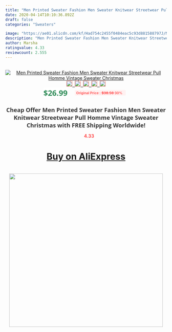 ```yaml
---
title: "Men Printed Sweater Fashion Men Sweater Knitwear Streetwear Pull Homme Vintage Sweater Christmas"
date: 2020-04-14T10:10:36.892Z
draft: false
categories: "Sweaters"

image: "https://ae01.alicdn.com/kf/Had754c2455f0484eac5c93d881588797J/Men-Printed-Sweater-Fashion-Men-Sweater-Knitwear-Streetwear-Pull-Homme-Vintage-Sweater-Christmas.png_220x220.png"
description: "Men Printed Sweater Fashion Men Sweater Knitwear Streetwear Pull Homme Vintage Sweater Christmas"
author: Marsha
ratingvalue: 4.33
reviewcount: 2.555
---
```

<br>
<div style="text-align: center;">
<a href="https://s.click.aliexpress.com/e/_AOnHIV" target="_blank" rel="nofollow noopener noreferrer"><img alt="Men Printed Sweater Fashion Men Sweater Knitwear Streetwear Pull Homme Vintage Sweater Christmas" class="magnifier-image" src="https://ae01.alicdn.com/kf/Had754c2455f0484eac5c93d881588797J/Men-Printed-Sweater-Fashion-Men-Sweater-Knitwear-Streetwear-Pull-Homme-Vintage-Sweater-Christmas.png_220x220.png_640x640.jpg">
<br>
<img style="border:1px solid salmon" src="https://ae01.alicdn.com/kf/Had754c2455f0484eac5c93d881588797J/Men-Printed-Sweater-Fashion-Men-Sweater-Knitwear-Streetwear-Pull-Homme-Vintage-Sweater-Christmas.png_120x120.jpg">&nbsp;&nbsp;<img style="border:1px solid salmon" src="https://ae01.alicdn.com/kf/H8a1842febfde40ac97365485e3b2fddao/Men-Printed-Sweater-Fashion-Men-Sweater-Knitwear-Streetwear-Pull-Homme-Vintage-Sweater-Christmas.jpg_120x120.jpg">&nbsp;&nbsp;<img style="border:1px solid salmon" src="https://ae01.alicdn.com/kf/Ha838304b5cc9406291ea151fb0766b3av/Men-Printed-Sweater-Fashion-Men-Sweater-Knitwear-Streetwear-Pull-Homme-Vintage-Sweater-Christmas.jpg_120x120.jpg">&nbsp;&nbsp;<img style="border:1px solid salmon" src="https://ae01.alicdn.com/kf/Hf695353b3a1a481dbd7af80d28cbed897/Men-Printed-Sweater-Fashion-Men-Sweater-Knitwear-Streetwear-Pull-Homme-Vintage-Sweater-Christmas.jpg_120x120.jpg">&nbsp;&nbsp;<img style="border:1px solid salmon" src="https://ae01.alicdn.com/kf/Hfcb24cf6c47645329aef0e3c5fcdc88cu/Men-Printed-Sweater-Fashion-Men-Sweater-Knitwear-Streetwear-Pull-Homme-Vintage-Sweater-Christmas.jpg_120x120.jpg"></a></div><br0>
<div style="text-align: center;"><span style="background-color: white; border: 0px; box-sizing: border-box; color: seagreen; display: inline-block; font-family: &quot;open sans&quot; , &quot;arial&quot; , &quot;helvetica&quot; , sans-serif , &quot;heiti&quot;; font-size: 24px; font-stretch: inherit; font-weight: 700; line-height: inherit; margin: 0px 10px 0px 0px; padding: 0px; vertical-align: middle;">$26.99 </span>
<span style="background: rgb(255 , 241 , 241); border-radius: 3px; border: 0px; box-sizing: border-box; color: #ff4747; display: inline-block; font-family: inherit; font-size: 12px; font-stretch: inherit; font-style: inherit; font-variant: inherit; font-weight: 600; line-height: inherit; margin: 0px; padding: 2px 5px; transform: scale(0.9); vertical-align: middle;">Original Price : <b style="text-decoration: line-through;">$38.56 </b> 30%&nbsp;&nbsp;</span></div>
<h1 style="color: #333333; display: inline-block; font-family: &quot;open sans&quot; , &quot;arial&quot; , &quot;helvetica&quot; , sans-serif , &quot;heiti&quot;; font-size: 18px; font-stretch: inherit; font-weight: 700; text-align: center;">Cheap Offer Men Printed Sweater Fashion Men Sweater Knitwear Streetwear Pull Homme Vintage Sweater Christmas with FREE Shipping Worldwide!</h1>
<div style="color: #ff4747; text-align: center;">
<img src="https://4.bp.blogspot.com/-M0ZcTcb-5uY/XleCXlxnR4I/AAAAAAAAAEc/OrjgMkXV1oMQFaCRZj5HQwOCBcu3w1FegCPcBGAYYCw/s1600/star.png" style="height: 15px;">&nbsp;<b>4.33</b></div>
<div class="button_cont" align="center"><a class="buynow_a" href="https://s.click.aliexpress.com/e/_AOnHIV" target="_blank" rel="nofollow noopener noreferrer"><H1>Buy on AliExpress</H1></a></div><br>
<div class="separator" style="clear: both; text-align: center;">
<img src="https://lh3.googleusercontent.com/-pTy5HemUv9M/XlePHvY0dAI/AAAAAAAAAE4/0nX5iRUoIWY8eMW9Dpxeirr157OZliDIgCLcBGAsYHQ/s1600/badge.gif" width="480">
</div>
